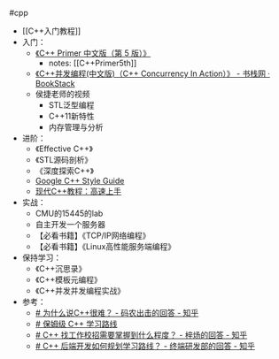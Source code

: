#cpp

- [[C++入门教程]]
- 入门：
	- [《C++ Primer 中文版（第 5 版）》](C++%20Primer%20中文版（第%205%20版）.pdf)
		- notes: [[C++Primer5th]]
	- [《C++并发编程(中文版)（C++ Concurrency In Action）》 - 书栈网 · BookStack](https://www.bookstack.cn/read/Cpp_Concurrency_In_Action/README.md)
	- 侯捷老师的视频
		- STL泛型编程
		- C++11新特性
		- 内存管理与分析
- 进阶：
	- 《Effective C++》
	- 《STL源码剖析》
	- 《深度探索C++》
	- [Google C++ Style Guide](https://google.github.io/styleguide/cppguide.html)
	- [现代C++教程：高速上手](https://changkun.de/modern-cpp/)
- 实战：
	- CMU的15445的lab
	- 自主开发一个服务器
	- 【必看书籍】《TCP/IP网络编程》
	- 【必看书籍】《Linux高性能服务端编程》
- 保持学习：
	- 《C++沉思录》
	- 《C++模板元编程》
	- 《C++并发并发编程实战》
- 参考：
	- [# 为什么说C++很难？ - 码农出击的回答 - 知乎](https://www.zhihu.com/question/357354437/answer/2617331811)
	- [# 保姆级 C++ 学习路线](https://mp.weixin.qq.com/s/QCtQoIOg6_f1GX9rT8jG4Q)
	- [# C++ 找工作校招需要掌握到什么程度？ - 梓炀的回答 - 知乎](https://www.zhihu.com/question/585465188/answer/2928891679)
	- [# C++ 后端开发如何规划学习路线？ - 终端研发部的回答 - 知乎](https://www.zhihu.com/question/452409630/answer/3167010580)

